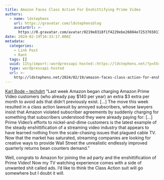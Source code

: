 ```yaml
---
title: Amazon Faces Class Action For Enshittifying Prime Video
authors:
  - name: ldstephens
    url: https://gravatar.com/ldstephensblog
    avatarUrl: >-
      https://0.gravatar.com/avatar/0219e8318f1f4229ebe26084e7253765017f43ca0c631be37dc6d0b8ad6e40a4?s=96&d=identicon&r=G
date: 2024-02-19T16:33:17.000Z
metadata:
  categories:
    - Link Post
    - Rant
  tags: []
  uuid: 11ty/import::wordpressapi-hosted::https://ldstephens.net/?p=5542
  type: wordpressapi-hosted
  url: >-
    http://ldstephens.net/2024/02/19/amazon-faces-class-action-for-enshittifying-prime-video/
---
```

[Karl Bode – techdirt](https://www.techdirt.com/2024/02/16/amazon-faces-class-action-for-enshittifying-prime-video/) “Last week Amazon began charging Amazon Prime Video customers (who already pay $140 per year) an extra $3 extra per month to avoid ads that didn’t previously exist. \[…\] The move this week resulted in a class action lawsuit by annoyed subscribers, whose lawyers insist that Amazon violated subscriber agreements by suddenly charging for something that subscribers understood they were already paying for: \[…\] Prime Video’s efforts to nickel-and-dime customers is the latest example of the steady enshittification of a streaming video industry that appears to have learned nothing from the scale-chasing issues that plagued cable TV. Now that the market has saturated, streaming companies are looking for creative ways to provide Wall Street the unrealistic endlessly improved quarterly returns bean counters demand.”

Well, congrats to Amazon for joining the ad party and the enshittification of Prime Video! Now my TV watching experience comes with a side of unwanted shit called ads. I’d like to think the Class Action suit will go somewhere but I doubt it will.